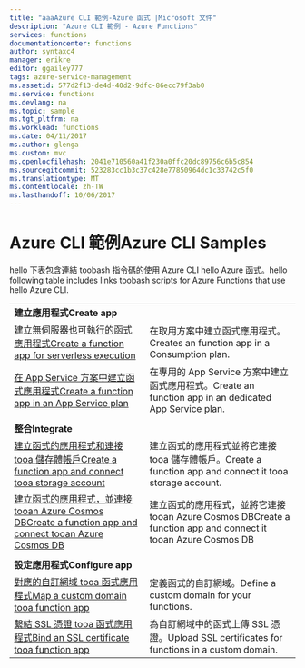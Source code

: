 ```yaml
---
title: "aaaAzure CLI 範例-Azure 函式 |Microsoft 文件"
description: "Azure CLI 範例 - Azure Functions"
services: functions
documentationcenter: functions
author: syntaxc4
manager: erikre
editor: ggailey777
tags: azure-service-management
ms.assetid: 577d2f13-de4d-40d2-9dfc-86ecc79f3ab0
ms.service: functions
ms.devlang: na
ms.topic: sample
ms.tgt_pltfrm: na
ms.workload: functions
ms.date: 04/11/2017
ms.author: glenga
ms.custom: mvc
ms.openlocfilehash: 2041e710560a41f230a0ffc20dc89756c6b5c854
ms.sourcegitcommit: 523283cc1b3c37c428e77850964dc1c33742c5f0
ms.translationtype: MT
ms.contentlocale: zh-TW
ms.lasthandoff: 10/06/2017
---
```

# <a name="azure-cli-samples"></a><span data-ttu-id="7f9bc-103">Azure CLI 範例</span><span class="sxs-lookup"><span data-stu-id="7f9bc-103">Azure CLI Samples</span></span>

<span data-ttu-id="7f9bc-104">hello 下表包含連結 toobash 指令碼的使用 Azure CLI hello Azure 函式。</span><span class="sxs-lookup"><span data-stu-id="7f9bc-104">hello following table includes links toobash scripts for Azure Functions that use hello Azure CLI.</span></span>

| | |
|-|-|
|<span data-ttu-id="7f9bc-105">**建立應用程式**</span><span class="sxs-lookup"><span data-stu-id="7f9bc-105">**Create app**</span></span>||
| [<span data-ttu-id="7f9bc-106">建立無伺服器也可執行的函式應用程式</span><span class="sxs-lookup"><span data-stu-id="7f9bc-106">Create a function app for serverless execution</span></span>](scripts/functions-cli-create-serverless.md) | <span data-ttu-id="7f9bc-107">在取用方案中建立函式應用程式。</span><span class="sxs-lookup"><span data-stu-id="7f9bc-107">Creates an function app in a Consumption plan.</span></span>  |
| [<span data-ttu-id="7f9bc-108">在 App Service 方案中建立函式應用程式</span><span class="sxs-lookup"><span data-stu-id="7f9bc-108">Create a function app in an App Service plan</span></span>](scripts/functions-cli-create-app-service-plan.md) | <span data-ttu-id="7f9bc-109">在專用的 App Service 方案中建立函式應用程式。</span><span class="sxs-lookup"><span data-stu-id="7f9bc-109">Create an function app in an dedicated App Service plan.</span></span> |
| | |
|<span data-ttu-id="7f9bc-110">**整合**</span><span class="sxs-lookup"><span data-stu-id="7f9bc-110">**Integrate**</span></span>||
| [<span data-ttu-id="7f9bc-111">建立函式的應用程式和連接 tooa 儲存體帳戶</span><span class="sxs-lookup"><span data-stu-id="7f9bc-111">Create a function app and connect tooa storage account</span></span>](scripts/functions-cli-create-function-app-connect-to-storage-account.md) | <span data-ttu-id="7f9bc-112">建立函式的應用程式並將它連接 tooa 儲存體帳戶。</span><span class="sxs-lookup"><span data-stu-id="7f9bc-112">Create a function app and connect it tooa storage account.</span></span> |
| [<span data-ttu-id="7f9bc-113">建立函式的應用程式，並連接 tooan Azure Cosmos DB</span><span class="sxs-lookup"><span data-stu-id="7f9bc-113">Create a function app and connect tooan Azure Cosmos DB</span></span>](scripts/functions-cli-create-function-app-connect-to-cosmos-db.md) | <span data-ttu-id="7f9bc-114">建立函式的應用程式，並將它連接 tooan Azure Cosmos DB</span><span class="sxs-lookup"><span data-stu-id="7f9bc-114">Create a function app and connect it tooan Azure Cosmos DB</span></span> |
| | |
|<span data-ttu-id="7f9bc-115">**設定應用程式**</span><span class="sxs-lookup"><span data-stu-id="7f9bc-115">**Configure app**</span></span>||
| [<span data-ttu-id="7f9bc-116">對應的自訂網域 tooa 函式應用程式</span><span class="sxs-lookup"><span data-stu-id="7f9bc-116">Map a custom domain tooa function app</span></span>](scripts/functions-cli-configure-custom-domain.md) | <span data-ttu-id="7f9bc-117">定義函式的自訂網域。</span><span class="sxs-lookup"><span data-stu-id="7f9bc-117">Define a custom domain for your functions.</span></span>  |
| [<span data-ttu-id="7f9bc-118">繫結 SSL 憑證 tooa 函式應用程式</span><span class="sxs-lookup"><span data-stu-id="7f9bc-118">Bind an SSL certificate tooa function app</span></span>](scripts/functions-cli-configure-ssl-certificate.md)  |  <span data-ttu-id="7f9bc-119">為自訂網域中的函式上傳 SSL 憑證。</span><span class="sxs-lookup"><span data-stu-id="7f9bc-119">Upload SSL certificates for functions in a custom domain.</span></span> |
<!--

|**Scale app**||

|**Connect app tooresources**||
-->
